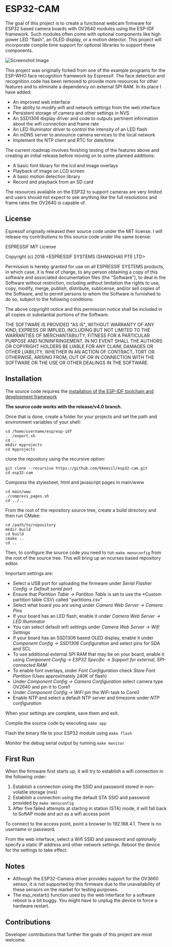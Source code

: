 # ESP32-CAM

The goal of this project is to create a functional webcam firmware for ESP32 based camera boards with OV2640 modules using the ESP-IDF framework. Such modules often come with optional components like high power LED "flash", an OLED display, or a motion detector. This project will incorporate compile time support for optional libraries to support these components.

![Screenshot Image](/images/screenshot.png "Screenshot")

This project was originally forked from one of the example programs for the ESP-WHO face recognition framework by Espressif. The face detection and recognition code has been removed to provide more resources for other features and to eliminate a dependency on external SPI RAM. In its place I have added:

* An improved web interface
* The ability to modify wifi and network settings from the web interface
* Persistent storage of camera and other settings in NVS
* An SSD1306 display driver and code to outputs pertinent information about the wifi connection and frame rate
* An LED Illuminator driver to control the intensity of an LED flash
* An mDNS server to announce camera services to the local network
* Implement the NTP client and RTC for date/time

The current roadmap involves finishing testing of the features above and creating an initial release before moving on to some planned additions:

* A basic font library for the lcd and image overlays
* Playback of image on LCD screen
* A basic motion detection library
* Record and playback from an SD card

The resources available on the ESP32 to support cameras are very limited and users should not expect to see anything like the full resolutions and frame rates the OV2640 is capable of.

## License

Espressif originally released their source code under the MIT license. I will release my contributions to this source code under the same license:

 ESPRESSIF MIT License
 
 Copyright (c) 2018 <ESPRESSIF SYSTEMS (SHANGHAI) PTE LTD>
 
 Permission is hereby granted for use on all ESPRESSIF SYSTEMS products, in which case,
 it is free of charge, to any person obtaining a copy of this software and associated
 documentation files (the "Software"), to deal in the Software without restriction, including
 without limitation the rights to use, copy, modify, merge, publish, distribute, sublicense,
 and/or sell copies of the Software, and to permit persons to whom the Software is furnished
 to do so, subject to the following conditions:
 
 The above copyright notice and this permission notice shall be included in all copies or
 substantial portions of the Software.
 
 THE SOFTWARE IS PROVIDED "AS IS", WITHOUT WARRANTY OF ANY KIND, EXPRESS OR
 IMPLIED, INCLUDING BUT NOT LIMITED TO THE WARRANTIES OF MERCHANTABILITY, FITNESS
 FOR A PARTICULAR PURPOSE AND NONINFRINGEMENT. IN NO EVENT SHALL THE AUTHORS OR
 COPYRIGHT HOLDERS BE LIABLE FOR ANY CLAIM, DAMAGES OR OTHER LIABILITY, WHETHER
 IN AN ACTION OF CONTRACT, TORT OR OTHERWISE, ARISING FROM, OUT OF OR IN
 CONNECTION WITH THE SOFTWARE OR THE USE OR OTHER DEALINGS IN THE SOFTWARE.

## Installation

The source code requires the [installation of the ESP-IDF toolchain and development framework](https://docs.espressif.com/projects/esp-idf/en/stable/get-started/index.html)

**The source code works with the release/v4.0 branch.**

Once that is done, create a folder for your projects and set the path and environment variables of your shell:

```
cd /home/username/esp/esp-idf
. ./export.sh
cd ..
mkdir myprojects
cd myprojects
```

clone the repository using the recursive option:

```
git clone --recursive https://github.com/bkeevil/esp32-cam.git
cd esp32-cam
```  

Compress the stylesheet, html and javascript pages in main/www

```
cd main/www
./compress_pages.sh
cd ../..
```

From the root of the repository source tree, create a build directory and then run CMake:

```
cd /path/to/repository
mkdir build
cd build
cmake ..
cd ..
```

Then, to configure the source code you need to run `make menuconfig` from the root of the source tree. This will bring up an ncurses based repository editor.

Important settings are:

- Select a USB port for uploading the firmware under *Serial Flasher Config -> Default serial port*
- Ensure that *Partition Table -> Parititon Table* is set to use the *Custom partition table CSV) called "partitions.csv"
- Select what board you are using under *Camera Web Server -> Camera Pins*
- If your board has an LED flash, enable it under *Camera Web Server -> LED Illuminator*
- You can select default wifi settings under *Camera Web Server -> Wifi Settings*
- If your board has an SSD1306 based OLED display, enable it under *Component Config -> SSD1306 Configuration* and select pins for SDA and SCL
- To use additional external SPI RAM that may be on your board, enable it using *Component Config -> ESP32 Specific -> Support for external, SPI-connected RAM*
- To enable font overlays, under *Font Configuration* check *Store Font Partition* (Uses approximately 240K of flash)
- Under *Component Config -> Camera Configuration* select camera type OV2640 and pin it to Core1
- Under *Component Config -> WiFi* pin the WiFi task to Core0
- Enable NTP and select a default NTP server and timezone under *NTP configuration*

When your settings are complete, save them and exit.

Compile the source code by executing `make app`

Flash the binary file to your ESP32 module using `make flash` 

Monitor the debug serial output by running `make monitor`

## First Run

When the firmware first starts up, it will try to establish a wifi connection in the following order:

1. Establish a connection using the SSID and password stored in non-volatile storage (nvs)
2. Establish a connection using the default STA SSID and password provided by `make menuconfig`
3. After five failed attempts at starting in station (STA) mode, it will fall back to SoftAP mode and act as a wifi access point

To connect to the access point, point a browser to 192.168.4.1. There is no username or password.

From the web interface, select a Wifi SSID and password and optionally specify a static IP address and other network settings. Reboot the device for the settings to take effect.

## Notes

- Although the ESP32-Camera driver provides support for the OV3660 sensor, it is not supported by this firmware due to the unavailability of these sensors on the market for testing purposes.
- The esp_restart() function used by the web interface for a software reboot is a bit buggy. You might have to unplug the device to force a hardware restart.

## Contributions 

Developer contributions that further the goals of this project are most welcome.
